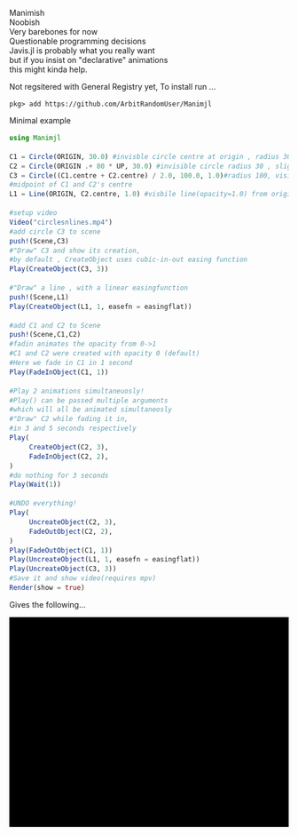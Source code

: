 Manimish<br/>
Noobish<br/>
Very barebones for now<br/>
Questionable programming decisions<br/>
Javis.jl is probably what you really want<br/>
but if you insist on "declarative" animations<br/>
this might kinda help.<br/>

Not regsitered with General Registry yet,
To install run ...
```
pkg> add https://github.com/ArbitRandomUser/Manimjl
```

Minimal example

```julia
using Manimjl

C1 = Circle(ORIGIN, 30.0) #invisble circle centre at origin , radius 30 (default opacity is 0)
C2 = Circle(ORIGIN .+ 80 * UP, 30.0) #invisible circle radius 30 , slightly higher up
C3 = Circle((C1.centre + C2.centre) / 2.0, 100.0, 1.0)#radius 100, visible circle whos centre is 
#midpoint of C1 and C2's centre 
L1 = Line(ORIGIN, C2.centre, 1.0) #visbile line(opacity=1.0) from origin to C2's centre

#setup video
Video("circlesnlines.mp4")
#add circle C3 to scene
push!(Scene,C3)
#"Draw" C3 and show its creation,
#by default , CreateObject uses cubic-in-out easing function
Play(CreateObject(C3, 3))

#"Draw" a line , with a linear easingfunction
push!(Scene,L1)
Play(CreateObject(L1, 1, easefn = easingflat))

#add C1 and C2 to Scene
push!(Scene,C1,C2)
#fadin animates the opacity from 0->1
#C1 and C2 were created with opacity 0 (default)
#Here we fade in C1 in 1 second
Play(FadeInObject(C1, 1))

#Play 2 animations simultaneuosly!
#Play() can be passed multiple arguments
#which will all be animated simultaneosly
#"Draw" C2 while fading it in,
#in 3 and 5 seconds respectively
Play(
     CreateObject(C2, 3), 
     FadeInObject(C2, 2),
)
#do nothing for 3 seconds
Play(Wait(1))

#UNDO everything!
Play(
     UncreateObject(C2, 3), 
     FadeOutObject(C2, 2),
)
Play(FadeOutObject(C1, 1))
Play(UncreateObject(L1, 1, easefn = easingflat))
Play(UncreateObject(C3, 3))
#Save it and show video(requires mpv)
Render(show = true)
```
Gives the following...<br/>

![](assets/circlesnlines.gif)

